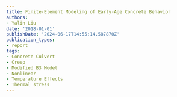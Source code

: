 ```yaml
---
title: Finite-Element Modeling of Early-Age Concrete Behavior
authors:
- Yalin Liu
date: '2018-01-01'
publishDate: '2024-06-17T14:55:14.587870Z'
publication_types:
- report
tags:
- Concrete Culvert
- Creep
- Modified B3 Model
- Nonlinear
- Temperature Effects
- Thermal stress
---
```

